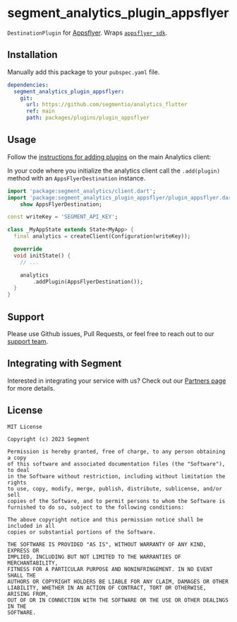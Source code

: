 # segment_analytics_plugin_appsflyer

`DestinationPlugin` for [Appsflyer](https://www.appsflyer.com/). Wraps [`appsflyer_sdk`](https://pub.dev/packages/appsflyer_sdk).

## Installation

Manually add this package to your `pubspec.yaml` file.

```yaml
dependencies:
  segment_analytics_plugin_appsflyer:
    git:
      url: https://github.com/segmentio/analytics_flutter
      ref: main
      path: packages/plugins/plugin_appsflyer
```

## Usage

Follow the [instructions for adding plugins](https://github.com/segmentio/analytics_flutter_#adding-plugins) on the main Analytics client:

In your code where you initialize the analytics client call the `.add(plugin)` method with an `AppsFlyerDestination` instance.

```dart
import 'package:segment_analytics/client.dart';
import 'package:segment_analytics_plugin_appsflyer/plugin_appsflyer.dart'
    show AppsFlyerDestination;

const writeKey = 'SEGMENT_API_KEY';

class _MyAppState extends State<MyApp> {
  final analytics = createClient(Configuration(writeKey));

  @override
  void initState() {
    // ...

    analytics
        .addPlugin(AppsFlyerDestination());
  }
}
```

## Support

Please use Github issues, Pull Requests, or feel free to reach out to our [support team](https://segment.com/help/).

## Integrating with Segment

Interested in integrating your service with us? Check out our [Partners page](https://segment.com/partners/) for more details.

## License

```
MIT License

Copyright (c) 2023 Segment

Permission is hereby granted, free of charge, to any person obtaining a copy
of this software and associated documentation files (the "Software"), to deal
in the Software without restriction, including without limitation the rights
to use, copy, modify, merge, publish, distribute, sublicense, and/or sell
copies of the Software, and to permit persons to whom the Software is
furnished to do so, subject to the following conditions:

The above copyright notice and this permission notice shall be included in all
copies or substantial portions of the Software.

THE SOFTWARE IS PROVIDED "AS IS", WITHOUT WARRANTY OF ANY KIND, EXPRESS OR
IMPLIED, INCLUDING BUT NOT LIMITED TO THE WARRANTIES OF MERCHANTABILITY,
FITNESS FOR A PARTICULAR PURPOSE AND NONINFRINGEMENT. IN NO EVENT SHALL THE
AUTHORS OR COPYRIGHT HOLDERS BE LIABLE FOR ANY CLAIM, DAMAGES OR OTHER
LIABILITY, WHETHER IN AN ACTION OF CONTRACT, TORT OR OTHERWISE, ARISING FROM,
OUT OF OR IN CONNECTION WITH THE SOFTWARE OR THE USE OR OTHER DEALINGS IN THE
SOFTWARE.
```
